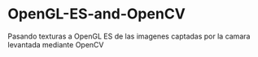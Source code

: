 # OpenGL-ES-and-OpenCV
Pasando texturas a OpenGL ES de las imagenes captadas por la camara levantada mediante OpenCV
